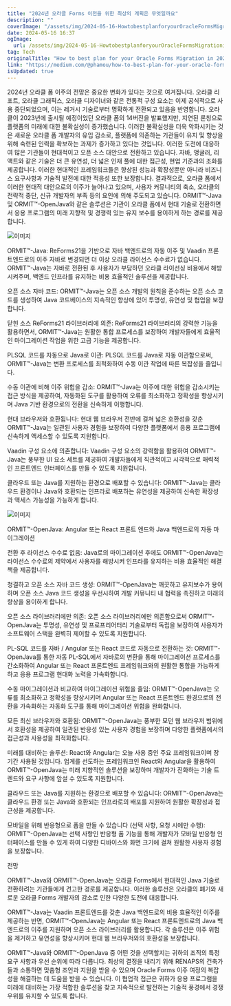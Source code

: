 ```yaml
---
title: "2024년 오라클 Forms 이전을 위한 최상의 계획은 무엇일까요"
description: ""
coverImage: "/assets/img/2024-05-16-HowtobestplanforyourOracleFormsMigrationin2024_0.png"
date: 2024-05-16 16:37
ogImage:
  url: /assets/img/2024-05-16-HowtobestplanforyourOracleFormsMigrationin2024_0.png
tag: Tech
originalTitle: "How to best plan for your Oracle Forms Migration in 2024"
link: "https://medium.com/@phamou/how-to-best-plan-for-your-oracle-forms-migration-in-2024-3f53eceae949"
isUpdated: true
---
```


2024년 오라클 폼 이주의 전망은 중요한 변화가 있다는 것으로 여겨집니다. 오라클 리포트, 오라클 그래픽스, 오라클 디자이너와 같은 전통적 구성 요소는 이제 공식적으로 사용 중단되었으며, 이는 레거시 기술로부터 명확하게 전환되고 있음을 반영합니다. 오라클이 2023년에 출시될 예정이었던 오라클 폼의 14버전을 발표했지만, 지연된 론칭으로 플랫폼의 미래에 대한 불확실성이 증가했습니다. 이러한 불확실성을 더욱 악화시키는 것은 새로운 오라클 폼 개발자의 유입 감소로, 플랫폼에 의존하는 기관들이 유지 및 향상을 위해 숙련된 인력을 확보하는 과제가 증가하고 있다는 것입니다. 이러한 도전에 대응하여 많은 기관들이 현대적이고 오픈 소스 대안으로 전환하고 있습니다. 자바, 앵귤러, 리액트와 같은 기술은 더 큰 유연성, 더 넓은 인재 풀에 대한 접근성, 현업 기준과의 조화를 제공합니다. 이러한 현대적인 프레임워크들은 향상된 성능과 확장성뿐만 아니라 비즈니스 요구사항과 기술적 발전에 대한 적응성 또한 보장합니다. 결과적으로, 오라클 폼에서 이러한 현대적 대안으로의 이주가 늘어나고 있으며, 사용자 커뮤니티의 축소, 오라클의 전략적 중단, 신규 개발자의 부족 등의 요인에 의해 주도되고 있습니다. ORMIT™-Java 및 ORMIT™-OpenJava와 같은 솔루션은 기관이 오라클 폼에서 현대 기술로 전환하면서 응용 프로그램의 미래 지향적 및 경쟁력 있는 유지 보수를 용이하게 하는 경로를 제공합니다.

![이미지](/assets/img/2024-05-16-HowtobestplanforyourOracleFormsMigrationin2024_0.png)

ORMIT™-Java: ReForms21을 기반으로 자바 백엔드로의 자동 이주 및 Vaadin 프론트엔드로의 이주
자바로 변경되면 더 이상 오라클 라이선스 수수료가 없습니다. ORMIT™-Java는 자바로 전환된 후 사용자가 부담하던 오라클 라이선싱 비용에서 해방시켜주며, 백엔드 인프라를 유지하는 비용 효율적인 솔루션을 제공합니다.

<!-- seedividend - 사각형 -->

<ins class="adsbygoogle"
     style="display:block"
     data-ad-client="ca-pub-4877378276818686"
     data-ad-slot="1898504329"
     data-ad-format="auto"
     data-full-width-responsive="true"></ins>

<script>
     (adsbygoogle = window.adsbygoogle || []).push({});
</script>

오픈 소스 자바 코드: ORMIT™-Java는 오픈 소스 개발의 원칙을 준수하는 오픈 소스 코드를 생성하여 Java 코드베이스의 지속적인 향상에 있어 투명성, 유연성 및 협업을 보장합니다.

닫힌 소스 ReForms21 라이브러리에 의존: ReForms21 라이브러리의 강력한 기능을 활용하면서, ORMIT™-Java는 원활한 통합 프로세스를 보장하여 개발자들에게 효율적인 마이그레이션 작업을 위한 고급 기능을 제공합니다.

PLSQL 코드를 자동으로 Java로 이관: PLSQL 코드를 Java로 자동 이관함으로써, ORMIT™-Java는 변환 프로세스를 최적화하여 수동 이관 작업에 따른 복잡성을 줄입니다.

수동 이관에 비해 이주 위험을 감소: ORMIT™-Java는 이주에 대한 위험을 감소시키는 접근 방식을 제공하여, 자동화된 도구를 활용하여 오류를 최소화하고 정확성을 향상시키며 Java 기반 환경으로의 전환을 신속하게 이행합니다.

<!-- seedividend - 사각형 -->

<ins class="adsbygoogle"
     style="display:block"
     data-ad-client="ca-pub-4877378276818686"
     data-ad-slot="1898504329"
     data-ad-format="auto"
     data-full-width-responsive="true"></ins>

<script>
     (adsbygoogle = window.adsbygoogle || []).push({});
</script>

현대 브라우저와 호환됩니다: 현대 웹 브라우저 전반에 걸쳐 넓은 호환성을 갖춘 ORMIT™-Java는 일관된 사용자 경험을 보장하여 다양한 플랫폼에서 응용 프로그램에 신속하게 액세스할 수 있도록 지원합니다.

Vaadin 구성 요소에 의존합니다: Vaadin 구성 요소의 강력함을 활용하여 ORMIT™-Java는 풍부한 UI 요소 세트를 제공하여 개발자들에게 직관적이고 시각적으로 매력적인 프론트엔드 인터페이스를 만들 수 있도록 지원합니다.

클라우드 또는 Java를 지원하는 환경으로 배포할 수 있습니다: ORMIT™-Java는 클라우드 환경이나 Java와 호환되는 인프라로 배포하는 유연성을 제공하여 신속한 확장성과 액세스 가능성을 가능하게 합니다.

![이미지](/assets/img/2024-05-16-HowtobestplanforyourOracleFormsMigrationin2024_1.png)

<!-- seedividend - 사각형 -->

<ins class="adsbygoogle"
     style="display:block"
     data-ad-client="ca-pub-4877378276818686"
     data-ad-slot="1898504329"
     data-ad-format="auto"
     data-full-width-responsive="true"></ins>

<script>
     (adsbygoogle = window.adsbygoogle || []).push({});
</script>

ORMIT™-OpenJava: Angular 또는 React 프론트 엔드와 Java 백엔드로의 자동 마이그레이션

전환 후 라이선스 수수료 없음: Java로의 마이그레이션 후에도 ORMIT™-OpenJava는 라이선스 수수료의 제약에서 사용자를 해방시켜 인프라를 유지하는 비용 효율적인 해결책을 제공합니다.

청결하고 오픈 소스 자바 코드 생성: ORMIT™-OpenJava는 깨끗하고 유지보수가 용이하며 오픈 소스 Java 코드 생성을 우선시하여 개발 커뮤니티 내 협력을 촉진하고 미래의 향상을 용이하게 합니다.

오픈 소스 라이브러리에만 의존: 오픈 소스 라이브러리에만 의존함으로써 ORMIT™-OpenJava는 투명성, 유연성 및 프로프리어터리 기술로부터 독립을 보장하여 사용자가 소프트웨어 스택을 완벽히 제어할 수 있도록 지원합니다.

<!-- seedividend - 사각형 -->

<ins class="adsbygoogle"
     style="display:block"
     data-ad-client="ca-pub-4877378276818686"
     data-ad-slot="1898504329"
     data-ad-format="auto"
     data-full-width-responsive="true"></ins>

<script>
     (adsbygoogle = window.adsbygoogle || []).push({});
</script>

PL-SQL 코드를 자바 / Angular 또는 React 코드로 자동으로 전환하는 것: ORMIT™-OpenJava를 통한 자동 PL-SQL에서 자바로의 변환을 통해 마이그레이션 프로세스를 간소화하여 Angular 또는 React 프론트엔드 프레임워크와의 원활한 통합을 가능하게 하고 응용 프로그램 현대화 노력을 가속화합니다.

수동 마이그레이션과 비교하여 마이그레이션 위험을 줄임: ORMIT™-OpenJava는 오류를 최소화하고 정확성을 향상시키며 Angular 또는 React 프론트엔드 환경으로의 전환을 가속화하는 자동화 도구를 통해 마이그레이션 위험을 완화합니다.

모든 최신 브라우저와 호환됨: ORMIT™-OpenJava는 풍부한 모던 웹 브라우저 범위에서 호환성을 제공하여 일관된 반응성 있는 사용자 경험을 보장하며 다양한 플랫폼에서의 접근성과 사용성을 최적화합니다.

미래를 대비하는 솔루션: React와 Angular는 오늘 사용 중인 주요 프레임워크이며 장기간 사용될 것입니다. 업계를 선도하는 프레임워크인 React와 Angular을 활용하여 ORMIT™-OpenJava는 미래 지향적인 솔루션을 보장하며 개발자가 진화하는 기술 트렌드와 요구 사항에 앞설 수 있도록 지원합니다.

<!-- seedividend - 사각형 -->

<ins class="adsbygoogle"
     style="display:block"
     data-ad-client="ca-pub-4877378276818686"
     data-ad-slot="1898504329"
     data-ad-format="auto"
     data-full-width-responsive="true"></ins>

<script>
     (adsbygoogle = window.adsbygoogle || []).push({});
</script>

클라우드 또는 Java를 지원하는 환경으로 배포할 수 있습니다: ORMIT™-OpenJava는 클라우드 환경 또는 Java와 호환되는 인프라로의 배포를 지원하여 원활한 확장성과 접근성을 제공합니다.

모바일을 위해 반응형으로 폼을 만들 수 있습니다 (선택 사항, 요청 시에만 수행): ORMIT™-OpenJava는 선택 사항인 반응형 폼 기능을 통해 개발자가 모바일 반응형 인터페이스를 만들 수 있게 하여 다양한 디바이스와 화면 크기에 걸쳐 원활한 사용자 경험을 보장합니다.

전망

ORMIT™-Java와 ORMIT™-OpenJava는 오라클 Forms에서 현대적인 Java 기술로 전환하려는 기관들에게 견고한 경로를 제공합니다. 이러한 솔루션은 오라클의 폐기와 새로운 오라클 Forms 개발자의 감소로 인한 다양한 도전에 대응합니다.

<!-- seedividend - 사각형 -->

<ins class="adsbygoogle"
     style="display:block"
     data-ad-client="ca-pub-4877378276818686"
     data-ad-slot="1898504329"
     data-ad-format="auto"
     data-full-width-responsive="true"></ins>

<script>
     (adsbygoogle = window.adsbygoogle || []).push({});
</script>

ORMIT™-Java는 Vaadin 프론트엔드를 갖춘 Java 백엔드로의 비용 효율적인 이주를 제공하는 반면, ORMIT™-OpenJava는 Angular 또는 React 프론트엔드로의 Java 백엔드로의 이주를 지원하며 오픈 소스 라이브러리를 활용합니다. 각 솔루션은 이주 위험을 제거하고 유연성을 향상시키며 현대 웹 브라우저와의 호환성을 보장합니다.

ORMIT™-Java와 ORMIT™-OpenJava 중 어떤 것을 선택할지는 귀하의 조직의 특정 요구 사항과 우선 순위에 따라 다릅니다. 최상의 결정을 내리기 위해 RENAPS의 건축가들과 소통하면 맞춤형 조언과 지원을 받을 수 있으며 Oracle Forms 이주 여정의 복잡성을 해결하는 데 도움을 받을 수 있습니다. 이 협업적 접근은 귀하가 응용 프로그램을 미래에 대비하는 가장 적합한 솔루션을 찾고 지속적으로 발전하는 기술적 풍경에서 경쟁 우위를 유지할 수 있도록 합니다.
